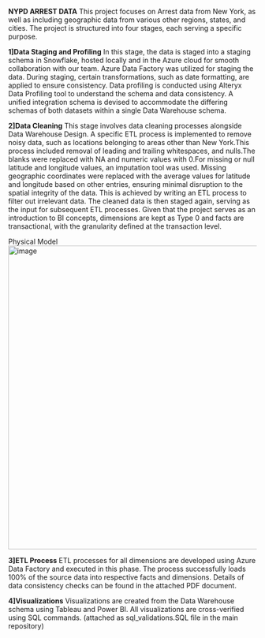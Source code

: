 **NYPD ARREST DATA**
This project focuses on Arrest data from New York, as well as including geographic data from various other regions, states, and cities. The project is structured into four stages, each serving a specific purpose.

**1]Data Staging and Profiling**
In this stage, the data is staged into a staging schema in Snowflake, hosted locally and in the Azure cloud for smooth collaboration with our team. Azure Data Factory was utilized for staging the data. During staging, certain transformations, such as date formatting, are applied to ensure consistency. Data profiling is conducted using Alteryx Data Profiling tool to understand the schema and data consistency. A unified integration schema is devised to accommodate the differing schemas of both datasets within a single Data Warehouse schema.

**2]Data Cleaning**
This stage involves data cleaning processes alongside Data Warehouse Design. A specific ETL process is implemented to remove noisy data, such as locations belonging to areas other than New York.This process included removal of leading and trailing whitespaces, and nulls.The blanks were replaced with NA and numeric values with 0.For missing or null latitude and longitude values, an imputation tool was used. Missing geographic coordinates were replaced with the average values for latitude and longitude based on other entries, ensuring minimal disruption to the spatial integrity of the data. This is achieved by writing an ETL process to filter out irrelevant data. The cleaned data is then staged again, serving as the input for subsequent ETL processes.
Given that the project serves as an introduction to BI concepts, dimensions are kept as Type 0 and facts are transactional, with the granularity defined at the transaction level.

Physical Model
<img width="616" alt="image" src="https://github.com/user-attachments/assets/c1370f3c-f274-46ed-add9-06020fee5116" />

**3]ETL Process**
ETL processes for all dimensions are developed using Azure Data Factory and executed in this phase. The process successfully loads 100% of the source data into respective facts and dimensions. Details of data consistency checks can be found in the attached PDF document.

**4]Visualizations**
Visualizations are created from the Data Warehouse schema using Tableau and Power BI. All visualizations are cross-verified using SQL commands. (attached as sql_validations.SQL file in the main repository)



